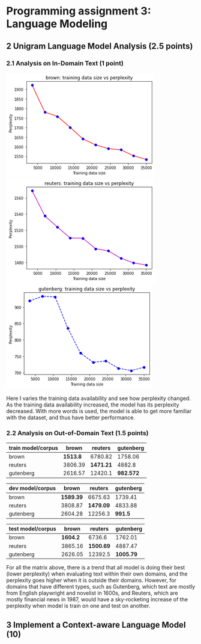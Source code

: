# Programming assignment 3: Language Modeling

## 2 Unigram Language Model Analysis (2.5 points)

### 2.1 Analysis on In-Domain Text (1 point)

![](./pic/2.1.1.png)
![](./pic/2.1.2.png)
![](./pic/2.1.3.png)

Here I varies the training data availability and see how perplexity changed. As the training data availability increased, the model has its perplexity decreased. With more words is used, the model is able to get more familiar with the dataset, and thus have better performance. 

### 2.2 Analysis on Out-of-Domain Text (1.5 points)

|train model/corpus | brown  |  reuters  |  gutenberg |
|--------- | ------- | --------- | -----------|
brown     | **1513.8**   |  6780.82   |  1758.06|
reuters   | 3806.39   | **1471.21**   |  4882.8|
gutenberg | 2616.57   | 12420.1    |   **982.572** |

dev model/corpus|   brown    |reuters    | gutenberg
--------- | -------  |--------- | -----------|
brown      |**1589.39**   | 6675.63  |    1739.41|
reuters    |3808.87   | **1479.09**   |   4833.88|
gutenberg  |2604.28   | 12256.3    |    **991.5** |

 test model/corpus  | brown    |reuters    |gutenberg
--------- | ------- | --------- | -----------
brown      |**1604.2**   |  6736.6   |    1762.01
reuters    |3865.16  |  **1500.69**   |   4887.47
gutenberg  |2626.05  | 12392.5     |  **1005.79**

For all the matrix above, there is a trend that all model is doing their best (lower perplexity) when evaluating text within their own domains, and the perplexity goes higher when it is outside their domains. However, for domains that have different types, such as Gutenberg, which text are mostly from English playwright and novelist in 1600s, and Reuters, which are mostly financial news in 1987, would have a sky-rocketing increase of the perplexity when model is train on one and test on another.


## 3 Implement a Context-aware Language Model (10)



